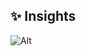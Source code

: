 ## ✨ Insights

![Alt](https://repobeats.axiom.co/api/embed/5a795b97a80207a277b113187899c010861cd0b0.svg 'Repobeats analytics image')
